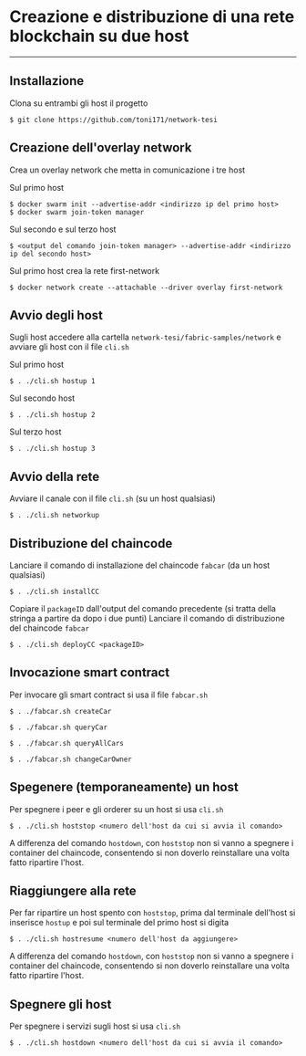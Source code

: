 # Creazione e distribuzione di una rete blockchain su due host

***

## Installazione

Clona su entrambi gli host il progetto
```
$ git clone https://github.com/toni171/network-tesi
```

## Creazione dell'overlay network

Crea un overlay network che metta in comunicazione i tre host

Sul primo host
```
$ docker swarm init --advertise-addr <indirizzo ip del primo host>
$ docker swarm join-token manager
```

Sul secondo e sul terzo host
```
$ <output del comando join-token manager> --advertise-addr <indirizzo ip del secondo host>
```

Sul primo host crea la rete first-network
```
$ docker network create --attachable --driver overlay first-network
```

## Avvio degli host

Sugli host accedere alla cartella `network-tesi/fabric-samples/network` e avviare gli host con il file `cli.sh`

Sul primo host
```
$ . ./cli.sh hostup 1
```

Sul secondo host
```
$ . ./cli.sh hostup 2
```

Sul terzo host
```
$ . ./cli.sh hostup 3
```

## Avvio della rete

Avviare il canale con il file `cli.sh` (su un host qualsiasi)
```
$ . ./cli.sh networkup
```

## Distribuzione del chaincode

Lanciare il comando di installazione del chaincode `fabcar` (da un host qualsiasi)
```
$ . ./cli.sh installCC
```

Copiare il `packageID` dall'output del comando precedente (si tratta della stringa a partire da dopo i due punti)
Lanciare il comando di distribuzione del chaincode `fabcar`
```
$ . ./cli.sh deployCC <packageID>
```

## Invocazione smart contract

Per invocare gli smart contract si usa il file `fabcar.sh`
```
$ . ./fabcar.sh createCar

$ . ./fabcar.sh queryCar

$ . ./fabcar.sh queryAllCars

$ . ./fabcar.sh changeCarOwner
```

## Spegenere (temporaneamente) un host

Per spegnere i peer e gli orderer su un host si usa `cli.sh`
```
$ . ./cli.sh hoststop <numero dell'host da cui si avvia il comando>
```

A differenza del comando `hostdown`, con `hoststop` non si vanno a spegnere i container del chaincode, consentendo si non doverlo reinstallare una volta fatto ripartire l'host.

## Riaggiungere alla rete

Per far ripartire un host spento con `hoststop`, prima dal terminale dell'host si inserisce `hostup` e poi sul terminale del primo host si digita 
```
$ . ./cli.sh hostresume <numero dell'host da aggiungere>
```

A differenza del comando `hostdown`, con `hoststop` non si vanno a spegnere i container del chaincode, consentendo si non doverlo reinstallare una volta fatto ripartire l'host.

## Spegnere gli host

Per spegnere i servizi sugli host si usa `cli.sh`
```
$ . ./cli.sh hostdown <numero dell'host da cui si avvia il comando>
```